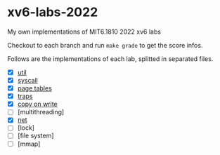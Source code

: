 # xv6-labs-2022
My own implementations of MIT6.1810 2022 xv6 labs

Checkout to each branch and run `make grade` to get the score infos.

Follows are the implementations of each lab, splitted in separated files.

* [x] [util](./util.md)
* [x] [syscall](./syscall.md)
* [x] [page tables](./pagetable.md)
* [x] [traps](./traps.md)
* [x] [copy on write](./cow.md)
* [ ] [multithreading]
* [x] [net](./net.md)
* [ ] [lock]
* [ ] [file system]
* [ ] [mmap]
